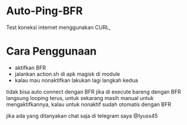 # Auto-Ping-BFR

Test koneksi internet menggunakan CURL,

# Cara Penggunaan

- aktifkan BFR
- jalankan action.sh di apk magisk di module
- kalau mau nonaktifkan lakukan lagi langkah kedua

tidak bisa auto connect dengan BFR jika di execute bareng dengan BFR langsung looping terus, untuk sekarang masih manual untuk mengaktifkannya, kalau untuk nonaktif sudah otomatis dengan BFR

jika ada yang ditanyakan chat saja di telegram saya
@Iyuss45
